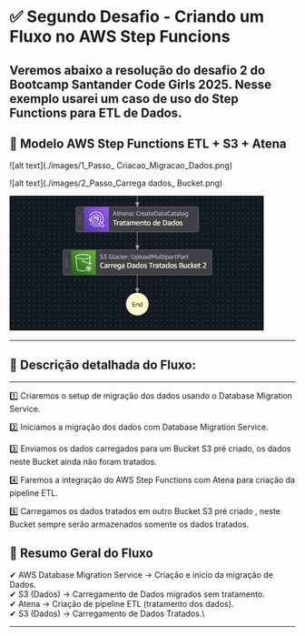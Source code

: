 # ✅ Segundo Desafio - Criando um Fluxo no AWS Step Funcions

Veremos abaixo a resolução do desafio 2 do Bootcamp Santander Code Girls 2025. Nesse exemplo usarei um caso de uso do Step Functions
para ETL de Dados.
---

## 🎯 Modelo AWS Step Functions ETL + S3 + Atena 


![alt text](./images/1_Passo_ Criacao_Migracao_Dados.png)

![alt text](./images/2_Passo_Carrega dados_ Bucket.png)

![alt text](./images/3_Passo_Tratamento_Dados.png)


---

## 🎲 Descrição detalhada do Fluxo: 

---

1️⃣ Criaremos o setup de migração dos dados usando o Database Migration Service.

2️⃣ Iniciamos a migração dos dados com Database Migration Service.

3️⃣ Enviamos os dados carregados para um Bucket S3 pré criado, os dados neste Bucket ainda não foram tratados.

4️⃣ Faremos a integração do AWS Step Functions com Atena para criação da pipeline ETL.

5️⃣ Carregamos os dados tratados em outro Bucket S3 pré criado , neste Bucket sempre serão armazenados somente os dados tratados.




## 💭 Resumo Geral do Fluxo

✔ AWS Database Migration Service -> Criação e inicio da migração de Dados.\
✔ S3 (Dados) -> Carregamento de Dados migrados sem tratamento.\
✔ Atena -> Criação de pipeline ETL (tratamento dos dados).\
✔ S3 (Dados) -> Carregamento de Dados Tratados.\

---
